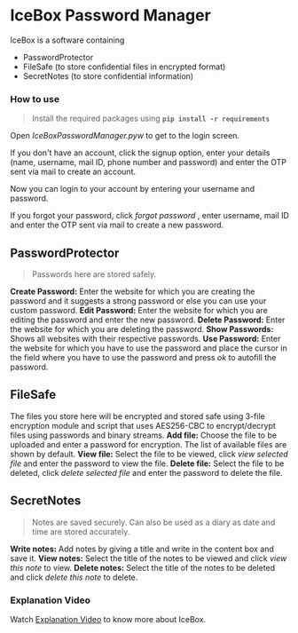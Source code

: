 # IceBox Password Manager
IceBox is a software containing
  - PasswordProtector
  - FileSafe (to store confidential files in encrypted format)
  - SecretNotes (to store confidential information)

### How to use
> Install the required packages using  **```pip install -r requirements```**

Open _IceBoxPasswordManager.pyw_ to get to the login screen. 

If you don't have an account, click the signup option, enter your details (name, username, mail ID, phone number and password) and enter the OTP sent via mail to create an account.

Now you can login to your account by entering your username and password. 

If you forgot your password, click _forgot password_ , enter username, mail ID and enter the OTP sent via mail to create a new password.

## PasswordProtector
> Passwords here are stored safely.

**Create Password:** Enter the website for which you are creating the password and it suggests a strong password or else you can use your custom password.
**Edit Password:** Enter the website for which you are editing the password and enter the new password.
**Delete Password:** Enter the website for which you are deleting the password.
**Show Passwords:** Shows all websites with their respective passwords.
**Use Password:** Enter the website for which you have to use the password and place the cursor in the field where you have to use the password and press _ok_ to autofill the password.

## FileSafe
The files you store here will be encrypted and stored safe using 3-file encryption module and script that uses AES256-CBC to encrypt/decrypt files using passwords and binary streams.
**Add file:** Choose the file to be uploaded and enter a password for encryption. The list of available files are shown by default.
**View file:** Select the file to be viewed, click _view selected file_ and enter the password to view the file.
**Delete file:** Select the file to be deleted, click _delete selected file_ and enter the password to delete the file.

## SecretNotes
> Notes are saved securely. Can also be used as a diary as date and time are stored accurately.

**Write notes:** Add notes by giving a title and write in the content box and save it.
**View notes:** Select the title of the notes to be viewed and click _view this note_ to view.
**Delete notes:** Select the title of the notes to be deleted and click _delete this note_ to delete.

### Explanation Video
Watch [Explanation Video](https://drive.google.com/file/d/14S-4tNPZWRizCM974CNbGAb2ro_Bv4Am/view?usp=sharing) to know more about IceBox.
